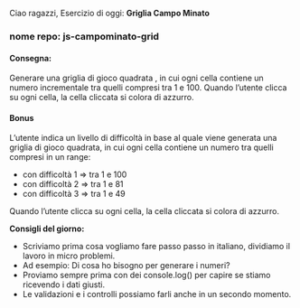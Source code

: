 Ciao ragazzi, Esercizio di oggi: **Griglia Campo Minato**

### nome repo: js-campominato-grid

#### Consegna:

Generare una griglia di gioco quadrata , in cui ogni cella contiene un numero incrementale tra quelli compresi tra 1 e 100.
Quando l’utente clicca su ogni cella, la cella cliccata si colora di azzurro.

#### Bonus

L’utente indica un livello di difficoltà in base al quale viene generata una griglia di gioco quadrata, in cui ogni cella contiene un numero tra quelli compresi in un range:
- con difficoltà 1 => tra 1 e 100
- con difficoltà 2 => tra 1 e 81
- con difficoltà 3 => tra 1 e 49

Quando l’utente clicca su ogni cella, la cella cliccata si colora di azzurro.

**Consigli del giorno:**

- Scriviamo prima cosa vogliamo fare passo passo in italiano, dividiamo il lavoro in micro problemi.
- Ad esempio: Di cosa ho bisogno per generare i numeri?
- Proviamo sempre prima con dei console.log() per capire se stiamo ricevendo i dati giusti.
- Le validazioni e i controlli possiamo farli anche in un secondo momento.